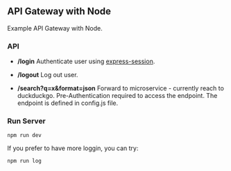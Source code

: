 ## API Gateway with Node

Example API Gateway with Node.

### API

- **/login**
  Authenticate user using [express-session](https://www.npmjs.com/package/express-session/v/1.15.6).

- **/logout**
  Log out user.
- **/search?q=x&format=json**
  Forward to microservice - currently reach to duckduckgo. Pre-Authentication required to access the endpoint. The endpoint is defined in config.js file.

### Run Server

```
npm run dev
```

If you prefer to have more loggin, you can try:

```
npm run log
```
